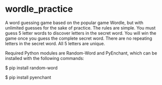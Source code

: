 # wordle_practice
A word guessing game based on the popular game Wordle, but with unlimited guesses for the sake of practice.
The rules are simple. You must guess 5 letter words to discover letters in the secret word.
You will win the game once you guess the complete secret word.
There are no repeating letters in the secret word. All 5 letters are unique.

Required Python modules are Random-Word and PyEnchant, which can be installed with the following commands:

$ pip install random-word

$ pip install pyenchant
